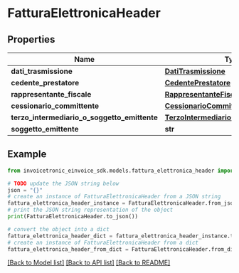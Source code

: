 # FatturaElettronicaHeader


## Properties

Name | Type | Description | Notes
------------ | ------------- | ------------- | -------------
**dati_trasmissione** | [**DatiTrasmissione**](DatiTrasmissione.md) |  | [optional] 
**cedente_prestatore** | [**CedentePrestatore**](CedentePrestatore.md) |  | [optional] 
**rappresentante_fiscale** | [**RappresentanteFiscale**](RappresentanteFiscale.md) |  | [optional] 
**cessionario_committente** | [**CessionarioCommittente**](CessionarioCommittente.md) |  | [optional] 
**terzo_intermediario_o_soggetto_emittente** | [**TerzoIntermediarioOSoggettoEmittente**](TerzoIntermediarioOSoggettoEmittente.md) |  | [optional] 
**soggetto_emittente** | **str** |  | [optional] 

## Example

```python
from invoicetronic_einvoice_sdk.models.fattura_elettronica_header import FatturaElettronicaHeader

# TODO update the JSON string below
json = "{}"
# create an instance of FatturaElettronicaHeader from a JSON string
fattura_elettronica_header_instance = FatturaElettronicaHeader.from_json(json)
# print the JSON string representation of the object
print(FatturaElettronicaHeader.to_json())

# convert the object into a dict
fattura_elettronica_header_dict = fattura_elettronica_header_instance.to_dict()
# create an instance of FatturaElettronicaHeader from a dict
fattura_elettronica_header_from_dict = FatturaElettronicaHeader.from_dict(fattura_elettronica_header_dict)
```
[[Back to Model list]](../README.md#documentation-for-models) [[Back to API list]](../README.md#documentation-for-api-endpoints) [[Back to README]](../README.md)


